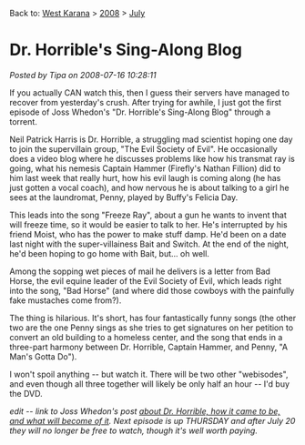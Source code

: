Back to: [West Karana](/posts/westkarana.md) > [2008](/posts/2008/westkarana.md) > [July](./westkarana.md)
# Dr. Horrible's Sing-Along Blog

*Posted by Tipa on 2008-07-16 10:28:11*

If you actually CAN watch this, then I guess their servers have managed to recover from yesterday's crush. After trying for awhile, I just got the first episode of Joss Whedon's "Dr. Horrible's Sing-Along Blog" through a torrent.

Neil Patrick Harris is Dr. Horrible, a struggling mad scientist hoping one day to join the supervillain group, "The Evil Society of Evil". He occasionally does a video blog where he discusses problems like how his transmat ray is going, what his nemesis Captain Hammer (Firefly's Nathan Fillion) did to him last week that really hurt, how his evil laugh is coming along (he has just gotten a vocal coach), and how nervous he is about talking to a girl he sees at the laundromat, Penny, played by Buffy's Felicia Day.

This leads into the song "Freeze Ray", about a gun he wants to invent that will freeze time, so it would be easier to talk to her. He's interrupted by his friend Moist, who has the power to make stuff damp. He'd been on a date last night with the super-villainess Bait and Switch. At the end of the night, he'd been hoping to go home with Bait, but... oh well.

Among the sopping wet pieces of mail he delivers is a letter from Bad Horse, the evil equine leader of the Evil Society of Evil, which leads right into the song, "Bad Horse" (and where did those cowboys with the painfully fake mustaches come from?).

The thing is hilarious. It's short, has four fantastically funny songs (the other two are the one Penny sings as she tries to get signatures on her petition to convert an old building to a homeless center, and the song that ends in a three-part harmony between Dr. Horrible, Captain Hammer, and Penny, "A Man's Gotta Do").

I won't spoil anything -- but watch it. There will be two other "webisodes", and even though all three together will likely be only half an hour -- I'd buy the DVD.

*edit -- link to Joss Whedon's post [about Dr. Horrible, how it came to be, and what will become of it](http://whedonesque.com/comments/16734#236716). Next episode is up THURSDAY and after July 20 they will no longer be free to watch, though it's well worth paying.*


